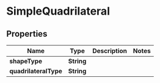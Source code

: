 

# SimpleQuadrilateral


## Properties

| Name | Type | Description | Notes |
|------------ | ------------- | ------------- | -------------|
|**shapeType** | **String** |  |  |
|**quadrilateralType** | **String** |  |  |


